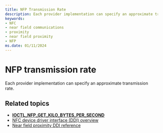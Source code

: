 ```yaml
---
title: NFP Transmission Rate
description: Each provider implementation can specify an approximate transmission rate.
keywords:
- NFC
- near field communications
- proximity
- near field proximity
- NFP
ms.date: 01/11/2024
---
```


# NFP transmission rate

Each provider implementation can specify an approximate transmission rate.

## Related topics

- **[IOCTL_NFP_GET_KILO_BYTES_PER_SECOND](/windows-hardware/drivers/ddi/nfpdev/ni-nfpdev-ioctl_nfp_get_kilo_bytes_per_second)**
- [NFC device driver interface (DDI) overview](/windows-hardware/drivers/ddi/_nfpdrivers)
- [Near field proximity DDI reference](/windows-hardware/drivers/ddi/_nfpdrivers)
